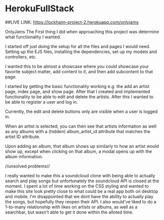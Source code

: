 # HerokuFullStack
##LIVE LINK: https://lockhaim-project-2.herokuapp.com/onlyjams

OnlyJams
The First thing I did when approaching this project was determine what functionality I wanted.

I started off just doing the setup for all the files and pages I would need. Setting up the EJS files, installing the dependencies, set up my models and controllers, etc.

I wanted this to be almost a showcase where you could showcase your favorite subject matter, add content to it, and then add subcontent to that page.

I started by getting the basic functionality working e.g. the add an artist page, index page, and show page. After that I created and implemented functionality to be able to edit and delete the artists. After this I wanted to be able to register a user and log in.

Currently, the edit and delete buttons only are visible when a user is logged in.

When an artist is selected, you can then see that artists information as well as any albums with a (hidden) album_artist_id attribute that matches the artist ID attribute.

Upon adding an album, that album shows up similarly to how an artist would show up, except when clicking on that album, a modal opens up with the album information.

//unsolved problems//

I really wanted to make this a soundcloud clone with being able to actually search and play songs but unfortunately the soundcloud API is closed at the moment. I spent a lot of time working on the CSS styling and wanted to make this site look pretty close to what could be a real app both on desktop and mobile. I'm disappointed that we dont have the ability to actually play the songs, but hopefully they reopen their API. I also would've liked to do a 1-to-many relationship with likes on artists or albums, as well as a searchbar, but wasn't able to get it done within the alloted time.
